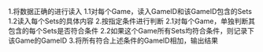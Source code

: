 1.将数据正确的进行读入
    1.1对每个Game，读入GameID和该GameID包含的Sets
    1.2读入每个Sets的具体内容
2.按指定条件进行判断
    2.1对每个Game，单独判断其包含的每个Sets是否符合条件
    2.2如果这个Game所有Sets均符合条件，则记录下该Game的GameID
3.将所有符合上述条件的GameID相加，输出结果


